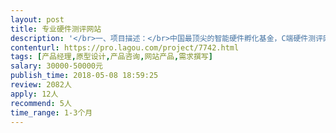 ```yaml
---                
layout: post       
title: 专业硬件测评网站           
description: '</br>一、项目描述：</br>中国最顶尖的智能硬件孵化基金，C端硬件测评网站Web开发，吸引厂商，行业KOL和消费者一起玩硬件，测硬件，评硬件和硬件的抽奖与众筹。</br></br>二、主要功能点：</br>图, 文, 视频元素的博客类硬件测评网站，账户功能有登录注册，消息通知与推送，积分体系，博客管理；陆续加入抽奖和众筹等功能，电商订单管理等等</br>三、可参考产品：</br>http://www.72byte.com</br>http://www.jiguo.com/article/index.html</br>http://wan.xiaomi.cn</br>http://www.zealer.com</br></br>四、人员要求：</br>1. 2年及以上互联网网站产品经验，资讯、评测、众筹平台产品经验优先；</br>2. 对工作充满激情和创意，有良好的逻辑性和结构性思维，有较好的产品敏锐度；</br>3. 了解用户体验设计学，有审美能力，熟悉产品线流程图、产品需求文档及技术功能描述文档的撰写；</br>4. 执行力强，能够及时完成产品设计和协调工作；</br>6.良好的沟通能力和契约精神。</br>'     
contenturl: https://pro.lagou.com/project/7742.html      
tags: [产品经理,原型设计,产品咨询,网站产品,需求撰写]            
salary: 30000-50000元          
publish_time: 2018-05-08 18:59:25         
review: 2082人                   
apply: 12人                   
recommend: 5人                   
time_range: 1-3个月              
---                 
```

